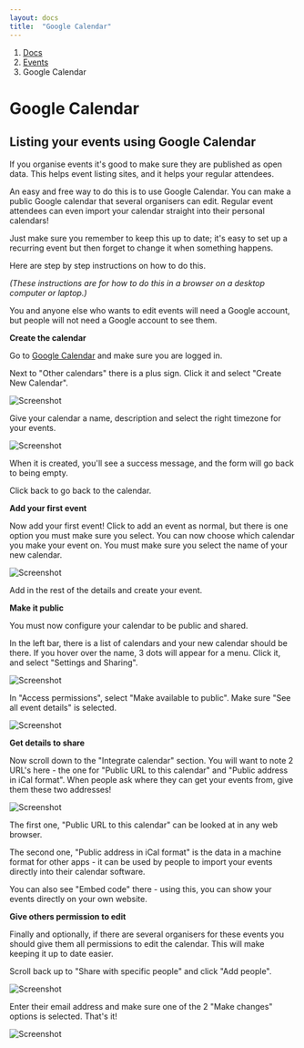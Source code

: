 ```yaml
---
layout: docs
title:  "Google Calendar"
---
```



<nav aria-label="breadcrumb">
  <ol class="breadcrumb">
    <li class="breadcrumb-item"><a href="{{ site.baseurl }}/docs">Docs</a></li>
    <li class="breadcrumb-item"><a href="{{ site.baseurl }}/docs/events">Events</a></li>
    <li class="breadcrumb-item active" aria-current="page">Google Calendar</li>
  </ol>
</nav>


# Google Calendar

## Listing your events using Google Calendar

If you organise events it's good to make sure they are published as open data. This helps event listing sites, and it
helps your regular attendees.

An easy and free way to do this is to use Google Calendar. You can make a public Google calendar that several organisers
can edit. Regular event attendees can even import your calendar straight into their personal calendars!

Just make sure you remember to keep this up to date; it's easy to set up a recurring event but then forget to change it
when something happens.

Here are step by step instructions on how to do this.

_(These instructions are for how to do this in a browser on a desktop computer or laptop.)_

You and anyone else who wants to edit events will need a Google account, but people will not need a Google account to
see them.

**Create the calendar**

Go to [Google Calendar](https://calendar.google.com) and make sure you are logged in.

Next to "Other calendars" there is a plus sign. Click it and select "Create New Calendar".

![Screenshot](assets/google-calendar/createnewcalendar.png)

Give your calendar a name, description and select the right timezone for your events.

![Screenshot](assets/google-calendar/createform.png)

When it is created, you'll see a success message, and the form will go back to being empty.

Click back to go back to the calendar.

**Add your first event**

Now add your first event! Click to add an event as normal, but there is one option you must make sure you select. You
can now choose which calendar you make your event on. You must make sure you select the name of your new calendar.

![Screenshot](assets/google-calendar/addevent.png)

Add in the rest of the details and create your event.

**Make it public**

You must now configure your calendar to be public and shared.

In the left bar, there is a list of calendars and your new calendar should be there. If you hover over the name, 3 dots
will appear for a menu. Click it, and select "Settings and Sharing".

![Screenshot](assets/google-calendar/settings.png)

In "Access permissions", select "Make available to public". Make sure "See all event details" is selected.

![Screenshot](assets/google-calendar/accesspermissions.png)

**Get details to share**

Now scroll down to the "Integrate calendar" section. You will want to note 2 URL's here - the one for "Public URL to
this calendar" and "Public address in iCal format". When people ask where they can get your events from, give them these
two addresses!

![Screenshot](assets/google-calendar/integrate.png)

The first one, "Public URL to this calendar" can be looked at in any web browser.

The second one, "Public address in iCal format" is the data in a machine format for other apps - it can be used by
people to import your events directly into their calendar software.

You can also see "Embed code" there - using this, you can show your events directly on your own website.

**Give others permission to edit**

Finally and optionally, if there are several organisers for these events you should give them all permissions to edit
the calendar. This will make keeping it up to date easier.

Scroll back up to "Share with specific people" and click "Add people".

![Screenshot](assets/google-calendar/share.png)

Enter their email address and make sure one of the 2 "Make changes" options is selected. That's it!

![Screenshot](assets/google-calendar/shareform.png)
